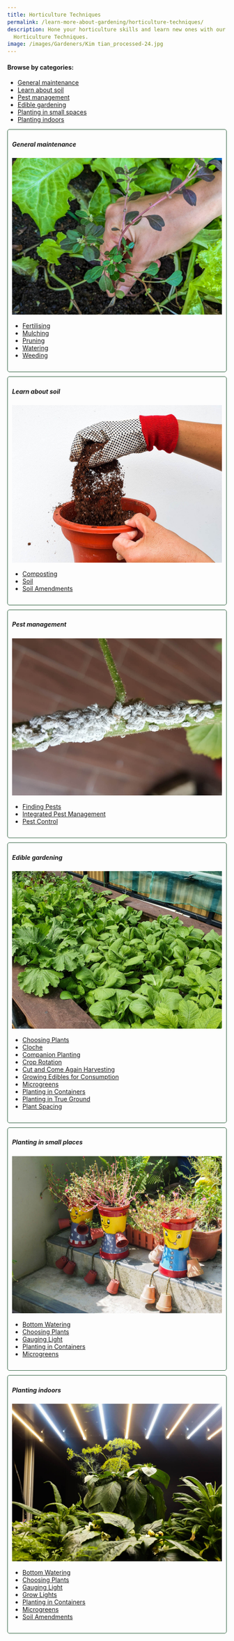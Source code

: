 ```yaml
---
title: Horticulture Techniques
permalink: /learn-more-about-gardening/horticulture-techniques/
description: Hone your horticulture skills and learn new ones with our list of
  Horticulture Techniques.
image: /images/Gardeners/Kim tian_processed-24.jpg
---
```

<style>
	.wrapper {
		display: grid;
		grid-template-columns: repeat(auto-fit, minmax(250px, 1fr));
		grid-template-rows: auto-fit;
		column-gap: 10px;
		row-gap: 10px;
	}

	.box{
		border: solid 1px #215732;
		border-radius: 5px;
		padding: 5px 10px 15px 10px;
	}
</style>

<section>
	<h4>Browse by categories:</h4>
	<ul>
		<li><a href="/learn-more-about-gardening/horticulture-techniques/#general-maintenance">General maintenance</a></li>
		<li><a href="/learn-more-about-gardening/horticulture-techniques/#learn-about-soil">Learn about soil</a></li>
		<li><a href="/learn-more-about-gardening/horticulture-techniques/#pest-management">Pest management</a></li>
		<li><a href="/learn-more-about-gardening/horticulture-techniques/#edible-gardening">Edible gardening</a></li>
		<li><a href="/learn-more-about-gardening/horticulture-techniques/#planting-in-small-spaces">Planting in small spaces</a></li>
		<li><a href="/learn-more-about-gardening/horticulture-techniques/#planting-indoors">Planting indoors</a></li>
	</ul>
</section>

<section>
	<div class="wrapper">
		<div id="general-maintenance" class="box">
			<h5>General maintenance</h5>
			<img style="display: inline" src="/images/Horti%20techniques/weeding_jacquelinechua.jpg"><br>
			<ul>
				<li><a href="/page-index/horticulture-techniques/fertilising/">Fertilising</a></li>
				<li><a href="/page-index/horticulture-techniques/mulching/">Mulching</a></li>
				<li><a href="/page-index/horticulture-techniques/pruning/">Pruning</a></li>
				<li><a href="/page-index/horticulture-techniques/watering/">Watering</a></li>
				<li><a href="/page-index/horticulture-techniques/weeding/">Weeding</a></li>
			</ul>
		</div>
		<div id="learn-about-soil" class="box">
			<h5>Learn about soil</h5>
			<img style="display: inline" src="/images/Horti%20techniques/Soil_Mixing_JacChua.jpg"><br>
			<ul>
				<li><a href="/page-index/horticulture-techniques/composting/">Composting</a></li>
				<li><a href="/page-index/horticulture-techniques/soil/">Soil</a></li>
				<li><a href="/page-index/horticulture-techniques/soil-amendments/">Soil Amendments</a></li>
			</ul>
		</div>
		<div id="pest-management" class="box">
			<h5>Pest management</h5>
			<img style="display: inline" src="/images/Biodiversity/Mealybugs_JacChua.jpg"><br>
			<ul>
				<li><a href="/page-index/horticulture-techniques/finding-pests/">Finding Pests</a></li>
				<li><a href="/page-index/horticulture-techniques/ipm/">Integrated Pest Management</a></li>
				<li><a href="/page-index/horticulture-techniques/pest-control/">Pest Control</a></li>
			</ul>
		</div>
		<div id="edible-gardening" class="box">
			<h5>Edible gardening</h5>
			<img style="display: inline" src="/images/Horti%20techniques/Spacing_JacChua%20(6).jpg"><br>
			<ul>
				<li><a href="/page-index/horticulture-techniques/choosing-plants/">Choosing Plants</a></li>
				<li><a href="/page-index/horticulture-techniques/cloches/">Cloche</a></li>
				<li><a href="/page-index/horticulture-techniques/companion-planting/">Companion Planting</a></li>
				<li><a href="/page-index/horticulture-techniques/crop-rotation/">Crop Rotation</a></li>
				<li><a href="/page-index/horticulture-techniques/cut-and-come-again/">Cut and Come Again Harvesting</a></li>
				<li><a href="/page-index/horticulture-techniques/harvesting-hygiene/">Growing Edibles for Consumption</a></li>
				<li><a href="/page-index/horticulture-techniques/microgreens/">Microgreens</a></li>
				<li><a href="/page-index/horticulture-techniques/planting-in-containers/">Planting in Containers</a></li>
				<li><a href="/page-index/horticulture-techniques/true-ground/">Planting in True Ground</a></li>
				<li><a href="/page-index/horticulture-techniques/plant-spacing/">Plant Spacing</a></li>
			</ul>
		</div>
		<div id="planting-in-small-spaces" class="box">
			<h5>Planting in small places</h5>
			<img style="display: inline" src="/images/Horti%20techniques/ContainerPlanting_JacChua%20(7).jpg"><br>
			<ul>
				<li><a href="/page-index/horticulture-techniques/bottom-watering/">Bottom Watering</a></li>
				<li><a href="/page-index/horticulture-techniques/choosing-plants/">Choosing Plants</a></li>
				<li><a href="/page-index/horticulture-techniques/gauging-light/">Gauging Light</a></li>
				<li><a href="/page-index/horticulture-techniques/planting-in-containers/">Planting in Containers</a></li>
				<li><a href="/page-index/horticulture-techniques/microgreens/">Microgreens</a></li>
			</ul>
		</div>
		<div id="planting-indoors" class="box">
			<h5>Planting indoors</h5>
			<img style="display: inline" src="/images/Hardscapes/Growlight_JacChua.jpg"><br>
			<ul>
				<li><a href="/page-index/horticulture-techniques/bottom-watering/">Bottom Watering</a></li>
				<li><a href="/page-index/horticulture-techniques/choosing-plants/">Choosing Plants</a></li>
				<li><a href="/page-index/horticulture-techniques/gauging-light/">Gauging Light</a></li>
				<li><a href="/page-index/horticulture-techniques/grow-lights/">Grow Lights</a></li>
				<li><a href="/page-index/horticulture-techniques/planting-in-containers/">Planting in Containers</a></li>
				<li><a href="/page-index/horticulture-techniques/microgreens/">Microgreens</a></li>
				<li><a href="/page-index/horticulture-techniques/soil-amendments/">Soil Amendments</a></li>
			</ul>
		</div>
	</div>
	<br>
</section>